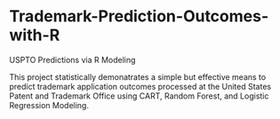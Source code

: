 # Trademark-Prediction-Outcomes-with-R
USPTO Predictions via R Modeling

This project statistically demonatrates a simple but effective means to predict trademark application outcomes
processed at the United States Patent and Trademark Office using CART, Random Forest, and Logistic Regression Modeling.
